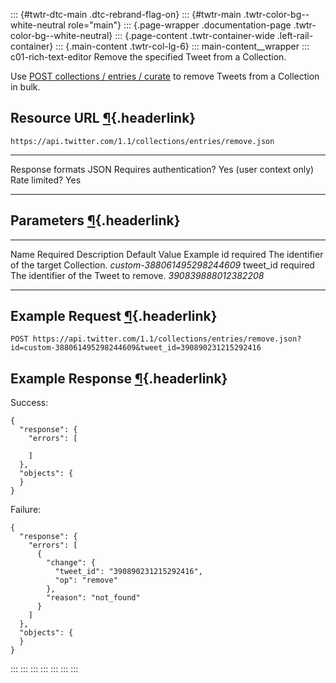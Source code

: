 ::: {#twtr-dtc-main .dtc-rebrand-flag-on}
::: {#twtr-main .twtr-color-bg--white-neutral role="main"}
::: {.page-wrapper .documentation-page .twtr-color-bg--white-neutral}
::: {.page-content .twtr-container-wide .left-rail-container}
::: {.main-content .twtr-col-lg-6}
::: main-content__wrapper
::: c01-rich-text-editor
Remove the specified Tweet from a Collection.

Use [POST collections / entries /
curate](/en/docs/tweets/curate-a-collection/api-reference/post-collections-entries-curate)
to remove Tweets from a Collection in bulk.

## Resource URL [¶](#resource-url){.headerlink}

` https://api.twitter.com/1.1/collections/entries/remove.json `

  -------------------------- -------------------------
  Response formats           JSON
  Requires authentication?   Yes (user context only)
  Rate limited?              Yes
  -------------------------- -------------------------

## Parameters [¶](#parameters){.headerlink}

  ---------- ---------- ------------------------------------------ --------------- -----------------------------
  Name       Required   Description                                Default Value   Example
  id         required   The identifier of the target Collection.                   *custom-388061495298244609*
  tweet_id   required   The identifier of the Tweet to remove.                     *390839888012382208*
  ---------- ---------- ------------------------------------------ --------------- -----------------------------

## Example Request [¶](#example-request){.headerlink}

` POST https://api.twitter.com/1.1/collections/entries/remove.json?id=custom-388061495298244609&tweet_id=390890231215292416 `

## Example Response [¶](#example-response){.headerlink}

Success:

    {
      "response": {
        "errors": [

        ]
      },
      "objects": {
      }
    }

Failure:

    {
      "response": {
        "errors": [
          {
            "change": {
              "tweet_id": "390890231215292416",
              "op": "remove"
            },
            "reason": "not_found"
          }
        ]
      },
      "objects": {
      }
    }
:::
:::
:::
:::
:::
:::
:::
